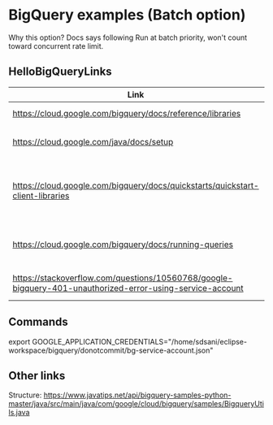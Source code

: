 # BigQuery examples (Batch option)
Why this option? Docs says following
Run at batch priority, won't count toward concurrent rate limit.


## HelloBigQueryLinks
| Link          | Description   |  
| ------------- |:-------------:|  
| https://cloud.google.com/bigquery/docs/reference/libraries      | Client Libraries |
| https://cloud.google.com/java/docs/setup | Java Environment Setup |  
| https://cloud.google.com/bigquery/docs/quickstarts/quickstart-client-libraries | Google platform setup (Service account etc.) |
| https://cloud.google.com/bigquery/docs/running-queries | Both interactive and batch query |
| https://stackoverflow.com/questions/10560768/google-bigquery-401-unauthorized-error-using-service-account | How to address 401 error |    


## Commands  
export GOOGLE_APPLICATION_CREDENTIALS="/home/sdsani/eclipse-workspace/bigquery/donotcommit/bg-service-account.json"

## Other links
Structure: https://www.javatips.net/api/bigquery-samples-python-master/java/src/main/java/com/google/cloud/bigquery/samples/BigqueryUtils.java